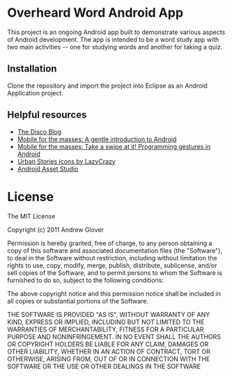 # Overheard Word Android App

This project is an ongoing Android app built to demonstrate various aspects of Android development. The app is intended to be a word study app with two main activities -- one for studying words and another for taking a quiz. 

## Installation

Clone the repository and import the project into Eclipse as an Android Application project. 


## Helpful resources

* [The Disco Blog](http://thediscoblog.com/)
* [Mobile for the masses: A gentle introduction to Android](http://www.ibm.com/developerworks/library/j-mobileforthemasses1/)
* [Mobile for the masses: Take a swipe at it! Programming gestures in Android](http://www.ibm.com/developerworks/library/j-mobileforthemasses2/index.html)
* [Urban Stories icons by LazyCrazy](http://artdesigner.lv/top/download)
* [Android Asset Studio](http://android-ui-utils.googlecode.com/hg/asset-studio/dist/index.html)

# License

The MIT License

Copyright (c) 2011 Andrew Glover

Permission is hereby granted, free of charge, to any person obtaining a copy of this software and associated documentation files (the "Software"), to deal in the Software without restriction, including without limitation the rights to use, copy, modify, merge, publish, distribute, sublicense, and/or sell copies of the Software, and to permit persons to whom the Software is furnished to do so, subject to the following conditions:

The above copyright notice and this permission notice shall be included in all copies or substantial portions of the Software.

THE SOFTWARE IS PROVIDED "AS IS", WITHOUT WARRANTY OF ANY KIND, EXPRESS OR IMPLIED, INCLUDING BUT NOT LIMITED TO THE WARRANTIES OF MERCHANTABILITY, FITNESS FOR A PARTICULAR PURPOSE AND NONINFRINGEMENT. IN NO EVENT SHALL THE AUTHORS OR COPYRIGHT HOLDERS BE LIABLE FOR ANY CLAIM, DAMAGES OR OTHER LIABILITY, WHETHER IN AN ACTION OF CONTRACT, TORT OR OTHERWISE, ARISING FROM, OUT OF OR IN CONNECTION WITH THE SOFTWARE OR THE USE OR OTHER DEALINGS IN THE SOFTWARE